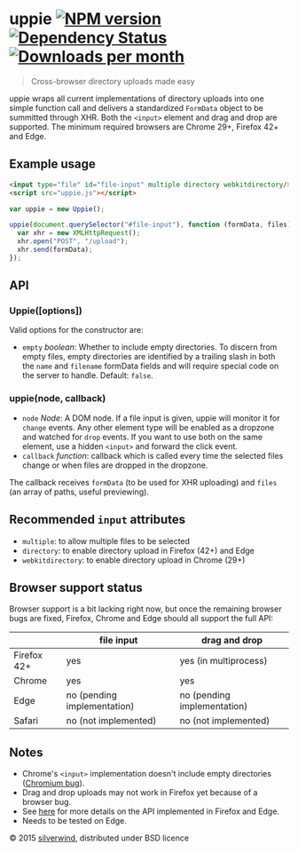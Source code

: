 # uppie [![NPM version](https://img.shields.io/npm/v/uppie.svg?style=flat)](https://www.npmjs.org/package/uppie) [![Dependency Status](http://img.shields.io/david/silverwind/uppie.svg?style=flat)](https://david-dm.org/silverwind/uppie) [![Downloads per month](http://img.shields.io/npm/dm/uppie.svg?style=flat)](https://www.npmjs.org/package/uppie)
> Cross-browser directory uploads made easy

uppie wraps all current implementations of directory uploads into one simple function call and delivers a standardized `FormData` object to be summitted through XHR. Both the `<input>` element and drag and drop are supported. The minimum required browsers are Chrome 29+, Firefox 42+ and Edge.

## Example usage
```html
<input type="file" id="file-input" multiple directory webkitdirectory/>
<script src="uppie.js"></script>
```
```js
var uppie = new Uppie();

uppie(document.querySelector("#file-input"), function (formData, files) {
  var xhr = new XMLHttpRequest();
  xhr.open("POST", "/upload");
  xhr.send(formData);
});
```

## API
### Uppie([options])
Valid options for the constructor are:
- `empty` *boolean*: Whether to include empty directories. To discern from empty files, empty directories are identified by a trailing slash in both the `name` and `filename` formData fields and will require special code on the server to handle. Default: `false`.

### uppie(node, callback)
- `node` *Node*: A DOM node. If a file input is given, uppie will monitor it for `change` events. Any other element type will be enabled as a dropzone and watched for `drop` events. If you want to use both on the same element, use a hidden `<input>` and forward the click event.
- `callback` *function*: callback which is called every time the selected files change or when files are dropped in the dropzone.

The callback receives `formData` (to be used for XHR uploading) and `files` (an array of paths, useful previewing).

## Recommended `input` attributes

- `multiple`: to allow multiple files to be selected
- `directory`: to enable directory upload in Firefox (42+) and Edge
- `webkitdirectory`: to enable directory upload in Chrome (29+)

## Browser support status

Browser support is a bit lacking right now, but once the remaining browser bugs are fixed, Firefox, Chrome and Edge should all support the full API:

|             | file input                  | drag and drop                   |
|-------------|-----------------------------|---------------------------------|
| Firefox 42+ | yes                         | yes (in multiprocess)           |
| Chrome      | yes                         | yes                             |
| Edge        | no (pending implementation) | no (pending implementation)     |
| Safari      | no (not implemented)        | no (not implemented)            |

## Notes

- Chrome's `<input>` implementation doesn't include empty directories ([Chromium bug](https://code.google.com/p/chromium/issues/detail?can=2&id=360412)).
- Drag and drop uploads may not work in Firefox yet because of a browser bug.
- See [here](https://microsoftedge.github.io/directory-upload/proposal.html) for more details on the API implemented in Firefox and Edge.
- Needs to be tested on Edge.

© 2015 [silverwind](https://github.com/silverwind), distributed under BSD licence
